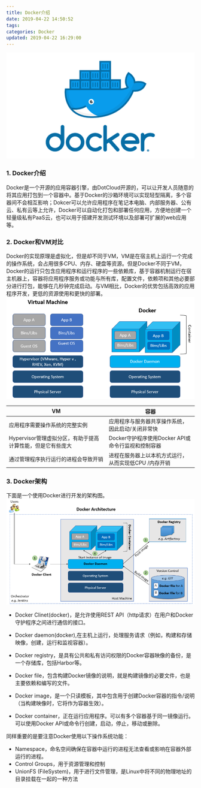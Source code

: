 ```yaml
---
title: Docker介绍
date: 2019-04-22 14:50:52
tags:
categories: Docker
updated: 2019-04-22 16:29:00
---
```

![Docker](/images/docker/docker.png)
### 1. Docker介绍
Docker是一个开源的应用容器引擎，由DotCloud开源的，可以让开发人员随意的将其应用打包到一个容器中。基于Docker的沙箱环境可以实现轻型隔离，多个容器间不会相互影响；Dokcer可以允许应用程序在笔记本电脑、内部服务器、公有云、私有云等上允许，Docker可以自动化打包和部署任何应用，方便地创建一个轻量级私有PaaS云，也可以用于搭建开发测试环境以及部署可扩展的web应用等。


### 2. Docker和VM对比
Docker的实现原理是虚拟化，但是却不同于VM，VM是在宿主机上运行一个完成的操作系统，会占用很多CPU、内存、硬盘等资源。但是Docker不同于VM，Docker的运行只包含应用程序和运行程序的一些依赖库，基于容器机制运行在宿主机器上，容器将应用程序服务或功能与所有库，配置文件，依赖项和其他必要部分进行打包，能够在几秒钟完成启动。与VM相比，Docker的优势包括高效的应用程序开发，更低的资源使用和更快的部署。
![VM和容器的对比](/images/docker/VM-and-Docker.png)

| VM| 容器| 
| ------ | ------ | 
| 应用程序需要操作系统的完整实例 |  应用程序与服务器共享操作系统，因此启动/关闭非常快|
| Hypervisor管理虚拟分区，有助于提高计算性能，但是它有些庞大  | Docker守护程序使用Docker API或命令行监视和控制容器 |
|通过管理程序执行运行的进程会导致开销 | 进程在服务器上以本机方式运行，从而实现低CPU /内存开销|

### 3. Docker架构
下面是一个使用Docker进行开发的架构图。
![Docker架构图](/images/docker/Docker-Architecture.png)
- Docker Clinet(docker)，是允许使用REST API（http请求）在用户和Docker守护程序之间进行通信的接口。

- Docker daemon(docker),在主机上运行，处理服务请求（例如，构建和存储映像，创建，运行和监视容器）。

- Docker registry，是具有公共和私有访问权限的Docker容器映像的备份，是一个存储库，包括Harbor等。

- Docker file，包含构建Docker镜像的说明，就是构建镜像的必要文件，也是主要依赖和编写的文件。

- Docker image，是一个只读模板，其中包含用于创建Docker容器的指令/说明（当构建映像时，它将作为容器生效）。

- Docker container，正在运行应用程序。可以有多个容器基于同一镜像运行。 可以使用Docker API或命令行创建，启动，停止，移动或删除。

同样重要的是要注意Docker使用以下操作系统功能：
- Namespace，命名空间确保在容器中运行的进程无法查看或影响在容器外部运行的进程。
- Control Groups，用于资源管理和控制
- UnionFS (FileSystem)，用于进行文件管理，是Linux中将不同的物理地址的目录挂载在一起的一种方法